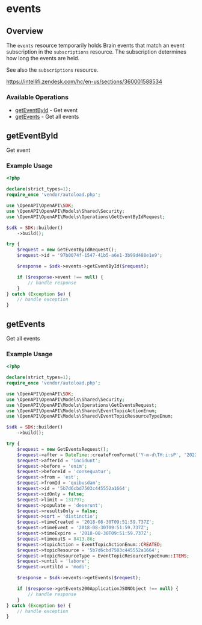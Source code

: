 # events

## Overview

The `events` resource temporarily holds Brain events that match an event subscription in the `subscriptions` resource.
The subscription determines how long the events are held.

See also the `subscriptions` resource.


<https://intellifi.zendesk.com/hc/en-us/sections/360001588534>
### Available Operations

* [getEventById](#geteventbyid) - Get event
* [getEvents](#getevents) - Get all events

## getEventById

Get event

### Example Usage

```php
<?php

declare(strict_types=1);
require_once 'vendor/autoload.php';

use \OpenAPI\OpenAPI\SDK;
use \OpenAPI\OpenAPI\Models\Shared\Security;
use \OpenAPI\OpenAPI\Models\Operations\GetEventByIdRequest;

$sdk = SDK::builder()
    ->build();

try {
    $request = new GetEventByIdRequest();
    $request->id = '97b0074f-1547-41b5-a6e1-3b99d488e1e9';

    $response = $sdk->events->getEventById($request);

    if ($response->event !== null) {
        // handle response
    }
} catch (Exception $e) {
    // handle exception
}
```

## getEvents

Get all events

### Example Usage

```php
<?php

declare(strict_types=1);
require_once 'vendor/autoload.php';

use \OpenAPI\OpenAPI\SDK;
use \OpenAPI\OpenAPI\Models\Shared\Security;
use \OpenAPI\OpenAPI\Models\Operations\GetEventsRequest;
use \OpenAPI\OpenAPI\Models\Shared\EventTopicActionEnum;
use \OpenAPI\OpenAPI\Models\Shared\EventTopicResourceTypeEnum;

$sdk = SDK::builder()
    ->build();

try {
    $request = new GetEventsRequest();
    $request->after = DateTime::createFromFormat('Y-m-d\TH:i:sP', '2022-01-26T19:21:55.034Z');
    $request->afterId = 'incidunt';
    $request->before = 'enim';
    $request->beforeId = 'consequatur';
    $request->from = 'est';
    $request->fromId = 'quibusdam';
    $request->id = '5b7d6cbd7503c445552a1664';
    $request->idOnly = false;
    $request->limit = 131797;
    $request->populate = 'deserunt';
    $request->resultsOnly = false;
    $request->sort = 'distinctio';
    $request->timeCreated = '2018-08-30T09:51:59.737Z';
    $request->timeEvent = '2018-08-30T09:51:59.737Z';
    $request->timeExpire = '2018-08-30T09:51:59.737Z';
    $request->timeoutS = 8413.86;
    $request->topicAction = EventTopicActionEnum::CREATED;
    $request->topicResource = '5b7d6cbd7503c445552a1664';
    $request->topicResourceType = EventTopicResourceTypeEnum::ITEMS;
    $request->until = 'labore';
    $request->untilId = 'modi';

    $response = $sdk->events->getEvents($request);

    if ($response->getEvents200ApplicationJSONObject !== null) {
        // handle response
    }
} catch (Exception $e) {
    // handle exception
}
```

